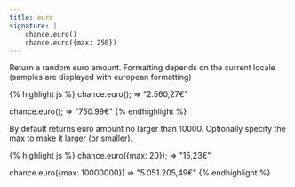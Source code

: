 ```yaml
---
title: euro
signature: |
    chance.euro()
    chance.euro({max: 250})
---
```


Return a random euro amount. Formatting depends on the current locale (samples are displayed with european formatting)

{% highlight js %}
chance.euro();
=> "2.560,27€"

chance.euro();
=> "750.99€"
{% endhighlight %}

By default returns euro amount no larger than 10000. Optionally specify
the max to make it larger (or smaller).

{% highlight js %}
chance.euro({max: 20});
=> "15,23€"

chance.euro({max: 10000000})
=> "5.051.205,49€"
{% endhighlight %}
